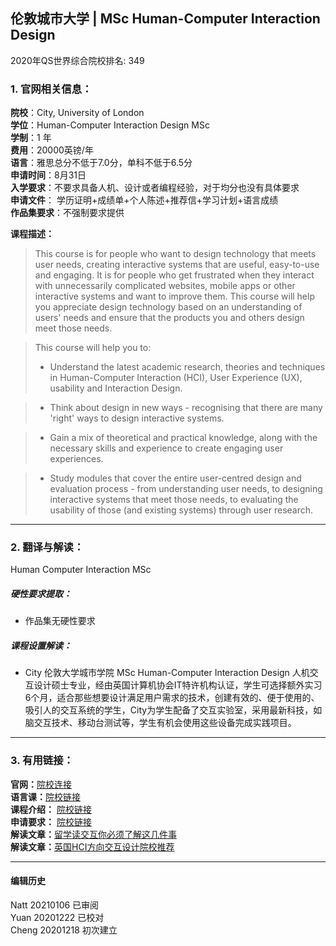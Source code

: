 ## 伦敦城市大学 | MSc Human-Computer Interaction Design

2020年QS世界综合院校排名: 349  

### 1. 官网相关信息：

**院校**：City, University of London   
**学位**：Human-Computer Interaction Design MSc  
**学制**：1 年  
**费用**：20000英镑/年  
**语言**：雅思总分不低于7.0分，单科不低于6.5分  
**申请时间**：8月31日  
**入学要求**：不要求具备人机、设计或者编程经验，对于均分也没有具体要求  
**申请文件**： 学历证明+成绩单+个人陈述+推荐信+学习计划+语言成绩  
**作品集要求**：不强制要求提供  

**课程描述：**   

> This course is for people who want to design technology that meets user needs, creating interactive systems that are useful, easy-to-use and engaging. It is for people who get frustrated when they interact with unnecessarily complicated websites, mobile apps or other interactive systems and want to improve them. This course will help you appreciate design technology based on an understanding of users' needs and ensure that the products you and others design meet those needs.

> This course will help you to:
> - Understand the latest academic research, theories and techniques in Human-Computer Interaction (HCI), User Experience (UX), usability and Interaction Design.

> - Think about design in new ways - recognising that there are many 'right' ways to design interactive systems.

> - Gain a mix of theoretical and practical knowledge, along with the necessary skills and experience to create engaging user experiences.

> - Study modules that cover the entire user-centred design and evaluation process - from understanding user needs, to designing interactive systems that meet those needs, to evaluating the usability of those (and existing systems) through user research.

---


### 2. 翻译与解读：
Human Computer Interaction MSc
##### 硬性要求提取：
- 作品集无硬性要求  

##### 课程设置解读：
- City 伦敦大学城市学院 MSc Human-Computer Interaction Design 人机交互设计硕士专业，经由英国计算机协会IT特许机构认证，学生可选择额外实习6个月，适合那些想要设计满足用户需求的技术，创建有效的、便于使用的、吸引人的交互系统的学生，City为学生配备了交互实验室，采用最新科技，如脑交互技术、移动台测试等，学生有机会使用这些设备完成实践项目。


---


### 3. 有用链接：
**官网：**[院校连接](https://www.city.ac.uk/study/courses/postgraduate/human-computer-interaction-design)  
**语言课：**[院校链接](https://www.intostudy.com/en-gb/universities/city-university-london/courses/pre-sessional-english)  
**课程介绍：** [院校链接](https://www.city.ac.uk/__data/assets/pdf_file/0006/469833/PSHCID-MSc-Human-Computer-Interaction-Design.pdf)  
**申请要求：** [院校链接](https://www.city.ac.uk/study/courses/postgraduate/human-computer-interaction-design)  
**解读文章：**[留学读交互你必须了解这几件事](http://www.makebi.net/34036.html)  
**解读文章：**[英国HCI方向交互设计院校推荐](http://www.makebi.net/24434.html)   



---


#### 编辑历史  

Natt 20210106 已审阅  
Yuan 20201222 已校对  
Cheng 20201218 初次建立  
